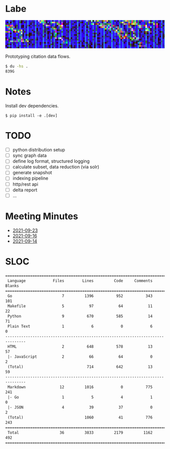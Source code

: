 # Labe

![](extra/banner/static/canvas.png)

Prototyping citation data flows.

```sh
$ du -hs .
839G
```

# Notes

Install dev dependencies.

```
$ pip install -e .[dev]
```

# TODO

* [ ] python distribution setup
* [ ] sync graph data
* [ ] define log format, structured logging
* [ ] calculate subset, data reduction (via solr)
* [ ] generate snapshot
* [ ] indexing pipeline
* [ ] http/rest api
* [ ] delta report
* [ ] ...

# Meeting Minutes

* [2021-09-23](notes/2021_09_23_meeting_minutes.md)
* [2021-09-16](notes/2021_09_16_meeting_minutes.md)
* [2021-09-14](notes/2021_09_14_meeting_minutes.md)

# SLOC

```
===============================================================================
 Language            Files        Lines         Code     Comments       Blanks
===============================================================================
 Go                      7         1396          952          343          101
 Makefile                5           97           64           11           22
 Python                  9          670          585           14           71
 Plain Text              1            6            0            6            0
-------------------------------------------------------------------------------
 HTML                    2          648          578           13           57
 |- JavaScript           2           66           64            0            2
 (Total)                            714          642           13           59
-------------------------------------------------------------------------------
 Markdown               12         1016            0          775          241
 |- Go                   1            5            4            1            0
 |- JSON                 4           39           37            0            2
 (Total)                           1060           41          776          243
===============================================================================
 Total                  36         3833         2179         1162          492
===============================================================================
```

